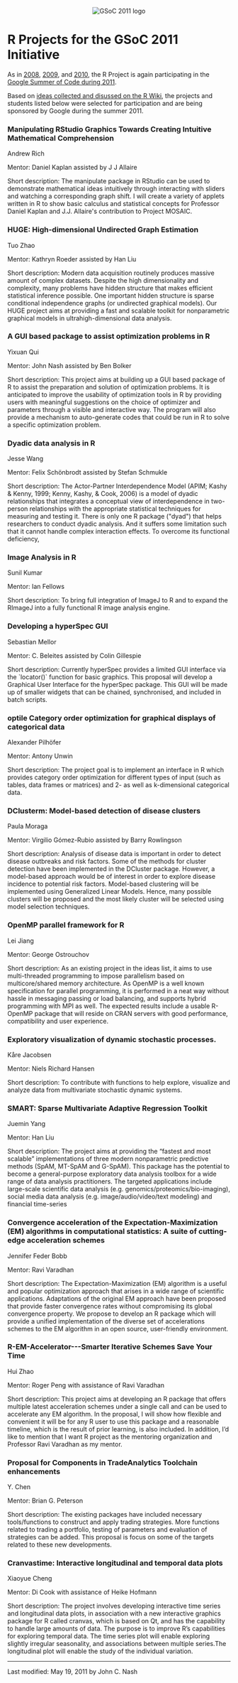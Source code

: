 <div align="center">

![GSoC 2011 logo](GSoC2011.png)

</div>

# R Projects for the GSoC 2011 Initiative

As in [2008](../soc08/), [2009](../soc09/), and [2010](../soc10/), the R Project is again participating in the [Google Summer of Code during 2011](http://code.google.com/soc/).

Based on [ideas collected and disussed on the R Wiki](http://rwiki.sciviews.org/doku.php?id=developers:projects:gsoc2011), the projects and students listed below were selected for participation and are being sponsored by Google during the summer 2011.

### Manipulating RStudio Graphics Towards Creating Intuitive Mathematical Comprehension

Andrew Rich

Mentor: Daniel Kaplan assisted by J J Allaire

Short description: The manipulate package in RStudio can be used to demonstrate mathematical ideas intuitively through interacting with sliders and watching a corresponding graph shift. I will create a variety of applets written in R to show basic calculus and statistical concepts for Professor Daniel Kaplan and J.J. Allaire's contribution to Project MOSAIC.

### HUGE: High-dimensional Undirected Graph Estimation

Tuo Zhao

Mentor: Kathryn Roeder assisted by Han Liu

Short description: Modern data acquisition routinely produces massive amount of complex datasets. Despite the high dimensionality and complexity, many problems have hidden structure that makes efficient statistical inference possible. One important hidden structure is sparse conditional independence graphs (or undirected graphical models). Our HUGE project aims at providing a fast and scalable toolkit for nonparametric graphical models in ultrahigh-dimensional data analysis.

### A GUI based package to assist optimization problems in R

Yixuan Qui

Mentor: John Nash assisted by Ben Bolker

Short description: This project aims at building up a GUI based package of R to assist the preparation and solution of optimization problems. It is anticipated to improve the usability of optimization tools in R by providing users with meaningful suggestions on the choice of optimizer and parameters through a visible and interactive way. The program will also provide a mechanism to auto-generate codes that could be run in R to solve a specific optimization problem.

### Dyadic data analysis in R

Jesse Wang

Mentor: Felix Schönbrodt assisted by Stefan Schmukle

Short description: The Actor-Partner Interdependence Model (APIM; Kashy & Kenny, 1999; Kenny, Kashy, & Cook, 2006) is a model of dyadic relationships that integrates a conceptual view of interdependence in two-person relationships with the appropriate statistical techniques for measuring and testing it. There is only one R package ("dyad") that helps researchers to conduct dyadic analysis. And it suffers some limitation such that it cannot handle complex interaction effects. To overcome its functional deficiency,

### Image Analysis in R

Sunil Kumar

Mentor: Ian Fellows

Short description: To bring full integration of ImageJ to R and to expand the RImageJ into a fully functional R image analysis engine.

### Developing a hyperSpec GUI

Sebastian Mellor

Mentor: C. Beleites assisted by Colin Gillespie

Short description: Currently hyperSpec provides a limited GUI interface via the \`locator()\` function for basic graphics. This proposal will develop a Graphical User Interface for the hyperSpec package. This GUI will be made up of smaller widgets that can be chained, synchronised, and included in batch scripts.

### optile Category order optimization for graphical displays of categorical data

Alexander Pilhöfer

Mentor: Antony Unwin

Short description: The project goal is to implement an interface in R which provides category order optimization for different types of input (such as tables, data frames or matrices) and 2- as well as k-dimensional categorical data.

### DClusterm: Model-based detection of disease clusters

Paula Moraga

Mentor: Virgilio Gómez-Rubio assisted by Barry Rowlingson

Short description: Analysis of disease data is important in order to detect disease outbreaks and risk factors. Some of the methods for cluster detection have been implemented in the DCluster package. However, a model-based approach would be of interest in order to explore disease incidence to potential risk factors. Model-based clustering will be implemented using Generalized Linear Models. Hence, many possible clusters will be proposed and the most likely cluster will be selected using model selection techniques.

### OpenMP parallel framework for R

Lei Jiang

Mentor: George Ostrouchov

Short description: As an existing project in the ideas list, it aims to use multi-threaded programming to impose parallelism based on multicore/shared memory architecture. As OpenMP is a well known specification for parallel programming, it is performed in a neat way without hassle in messaging passing or load balancing, and supports hybrid programming with MPI as well. The expected results include a usable R-OpenMP package that will reside on CRAN servers with good performance, compatibility and user experience.

### Exploratory visualization of dynamic stochastic processes.

Kåre Jacobsen

Mentor: Niels Richard Hansen

Short description: To contribute with functions to help explore, visualize and analyze data from multivariate stochastic dynamic systems.

### SMART: Sparse Multivariate Adaptive Regression Toolkit

Juemin Yang

Mentor: Han Liu

Short description: The project aims at providing the “fastest and most scalable” implementations of three modern nonparametric predictive methods (SpAM, MT-SpAM and G-SpAM). This package has the potential to become a general-purpose exploratory data analysis toolbox for a wide range of data analysis practitioners. The targeted applications include large-scale scientific data analysis (e.g. genomics/proteomics/bio-imaging), social media data analysis (e.g. image/audio/video/text modeling) and financial time-series

### Convergence acceleration of the Expectation-Maximization (EM) algorithms in computational statistics: A suite of cutting-edge acceleration schemes

Jennifer Feder Bobb

Mentor: Ravi Varadhan

Short description: The Expectation-Maximization (EM) algorithm is a useful and popular optimization approach that arises in a wide range of scientific applications. Adaptations of the original EM approach have been proposed that provide faster convergence rates without compromising its global convergence property. We propose to develop an R package which will provide a unified implementation of the diverse set of accelerations schemes to the EM algorithm in an open source, user-friendly environment.

### R-EM-Accelerator---Smarter Iterative Schemes Save Your Time

Hui Zhao

Mentor: Roger Peng with assistance of Ravi Varadhan

Short description: This project aims at developing an R package that offers multiple latest acceleration schemes under a single call and can be used to accelerate any EM algorithm. In the proposal, I will show how flexible and convenient it will be for any R user to use this package and a reasonable timeline, which is the result of prior learning, is also included. In addition, I’d like to mention that I want R project as the mentoring organization and Professor Ravi Varadhan as my mentor.

### Proposal for Components in TradeAnalytics Toolchain enhancements

Y. Chen

Mentor: Brian G. Peterson

Short description: The existing packages have included necessary tools/functions to construct and apply trading strategies. More functions related to trading a portfolio, testing of parameters and evaluation of strategies can be added. This proposal is focus on some of the targets related to these new developments.

### Cranvastime: Interactive longitudinal and temporal data plots

Xiaoyue Cheng

Mentor: Di Cook with assistance of Heike Hofmann

Short description: The project involves developing interactive time series and longitudinal data plots, in association with a new interactive graphics package for R called cranvas, which is based on Qt, and has the capability to handle large amounts of data. The purpose is to improve R’s capabilities for exploring temporal data. The time series plot will enable exploring slightly irregular seasonality, and associations between multiple series.The longitudinal plot will enable the study of the individual variation.

------------------------------------------------------------------------

Last modified: May 19, 2011 by John C. Nash

